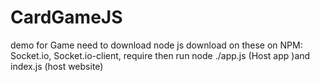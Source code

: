 # CardGameJS
demo for Game
need to download node js
  download on these on NPM: Socket.io, Socket.io-client, require 
 then run node ./app.js (Host app )and index.js (host website)
